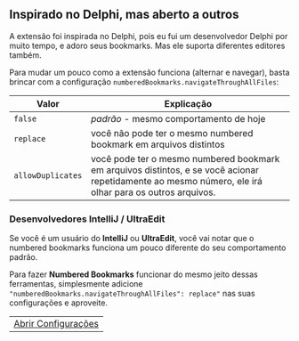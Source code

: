 ## Inspirado no Delphi, mas aberto a outros

A extensão foi inspirada no Delphi, pois eu fui um desenvolvedor Delphi por muito tempo, e adoro seus bookmarks. Mas ele suporta diferentes editores também. 

Para mudar um pouco como a extensão funciona (alternar e navegar), basta brincar com a configuração `numberedBookmarks.navigateThroughAllFiles`:

Valor | Explicação
--------- | ---------
`false` | _padrão_ - mesmo comportamento de hoje
`replace` | você não pode ter o mesmo numbered bookmark em arquivos distintos
`allowDuplicates` | você pode ter o mesmo numbered bookmark em arquivos distintos, e se você acionar repetidamente ao mesmo número, ele irá olhar para os outros arquivos.

### Desenvolvedores IntelliJ / UltraEdit

Se você é um usuário do **IntelliJ** ou **UltraEdit**, você vai notar que o numbered bookmarks funciona um pouco diferente do seu comportamento padrão.

Para fazer **Numbered Bookmarks** funcionar do mesmo jeito dessas ferramentas, simplesmente adicione `"numberedBookmarks.navigateThroughAllFiles": replace"` nas suas configurações e aproveite.

<table align="center" width="85%" border="0">
  <tr>
    <td align="center">
      <a title="Abrir Configurações" href="command:workbench.action.openSettings?%5B%22numberedBookmarks.navigateThroughAllFiles%22%5D">Abrir Configurações</a>
    </td>
  </tr>
</table>